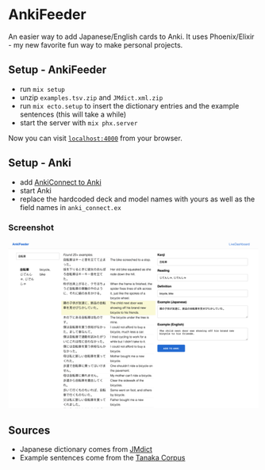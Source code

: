 # AnkiFeeder
An easier way to add Japanese/English cards to Anki. It uses Phoenix/Elixir - my new favorite fun way to make personal projects.

## Setup - AnkiFeeder
- run `mix setup`
- unzip `examples.tsv.zip` and `JMdict.xml.zip`
- run `mix ecto.setup` to insert the dictionary entries and the example sentences (this will take a while)
- start the server with `mix phx.server`

Now you can visit [`localhost:4000`](http://localhost:4000) from your browser.

## Setup - Anki
- add [AnkiConnect to Anki](https://ankiweb.net/shared/info/2055492159)
- start Anki
- replace the hardcoded deck and model names with yours as well as the field names in `anki_connect.ex`

### Screenshot
![App Screenshot](/priv/screenshot.png)

## Sources
- Japanese dictionary comes from [JMdict](http://www.edrdg.org/jmdict/j_jmdict.html)
- Example sentences come from the [Tanaka Corpus](http://www.edrdg.org/wiki/index.php/Tanaka_Corpus)
